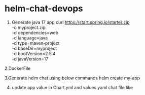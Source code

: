 # helm-chat-devops

1. Generate java 17 app
curl https://start.spring.io/starter.zip \
  -o myproject.zip \
  -d dependencies=web \
  -d language=java \
  -d type=maven-project \
  -d baseDir=myproject \
  -d bootVersion=2.5.4 \
  -d javaVersion=17

2.DockerFile

3.Generate helm chat using below commands
 helm create my-app

4. update app value in Chart.yml and values.yaml chat file like

